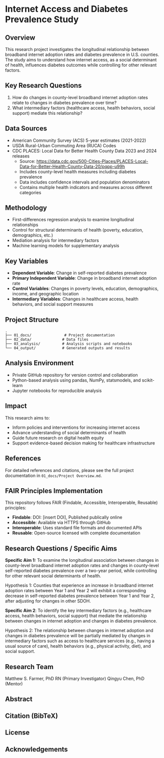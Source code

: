 # Internet Access and Diabetes Prevalence Study

## Overview
This research project investigates the longitudinal relationship between broadband internet adoption rates and diabetes prevalence in U.S. counties. The study aims to understand how internet access, as a social determinant of health, influences diabetes outcomes while controlling for other relevant factors.

## Key Research Questions
1. How do changes in county-level broadband internet adoption rates relate to changes in diabetes prevalence over time?
2. What intermediary factors (healthcare access, health behaviors, social support) mediate this relationship?

## Data Sources
- American Community Survey (ACS) 5-year estimates (2021-2022)
- USDA Rural-Urban Commuting Area (RUCA) Codes
- CDC PLACES: Local Data for Better Health County Data 2023 and 2024 releases
  - Source: https://data.cdc.gov/500-Cities-Places/PLACES-Local-Data-for-Better-Health-County-Data-20/pqpp-u99h
  - Includes county-level health measures including diabetes prevalence
  - Data includes confidence intervals and population denominators
  - Contains multiple health indicators and measures across different categories

## Methodology
- First-differences regression analysis to examine longitudinal relationships
- Control for structural determinants of health (poverty, education, demographics, etc.)
- Mediation analysis for intermediary factors
- Machine learning models for supplementary analysis

## Key Variables
- **Dependent Variable**: Change in self-reported diabetes prevalence
- **Primary Independent Variable**: Change in broadband internet adoption rate
- **Control Variables**: Changes in poverty levels, education, demographics, income, and geographic location
- **Intermediary Variables**: Changes in healthcare access, health behaviors, and social support measures

## Project Structure
```
.
├── 01_docs/               # Project documentation
├── 02_data/              # Data files
├── 03_analysis/          # Analysis scripts and notebooks
└── 04_output/            # Generated outputs and results
```

## Analysis Environment
- Private GitHub repository for version control and collaboration
- Python-based analysis using pandas, NumPy, statsmodels, and scikit-learn
- Jupyter notebooks for reproducible analysis

## Impact
This research aims to:
- Inform policies and interventions for increasing internet access
- Advance understanding of social determinants of health
- Guide future research on digital health equity
- Support evidence-based decision making for healthcare infrastructure

## References
For detailed references and citations, please see the full project documentation in `01_docs/Project Overview.md`.

## FAIR Principles Implementation
This repository follows FAIR (Findable, Accessible, Interoperable, Reusable) principles:

- **Findable**: DOI: [insert DOI], Published publically online
- **Accessible**: Available via HTTPS through GitHub
- **Interoperable**: Uses standard file formats and documented APIs
- **Reusable**: Open-source licensed with complete documentation

## Research Questions / Specific Aims
**Specific Aim 1:** To examine the longitudinal association between changes in county-level broadband internet adoption rates and changes in county-level self-reported diabetes prevalence over a two-year period, while controlling for other relevant social determinants of health.

Hypothesis 1:  Counties that experience an increase in broadband internet adoption rates between Year 1 and Year 2 will exhibit a corresponding decrease in self-reported diabetes prevalence between Year 1 and Year 2, after adjusting for changes in other SDOH.

**Specific Aim 2**: To identify the key intermediary factors (e.g., healthcare access, health behaviors, social support) that mediate the relationship between changes in internet adoption and changes in diabetes prevalence.

Hypothesis 2: The relationship between changes in internet adoption and changes in diabetes prevalence will be partially mediated by changes in intermediary factors such as access to healthcare services (e.g., having a usual source of care), health behaviors (e.g., physical activity, diet), and social support.

## Research Team

Matthew S. Farmer, PhD RN (Primary Investigator)
Qingyu Chen, PhD (Mentor)

## Abstract

## Citation (BibTeX)

## License

## Acknowledgements
